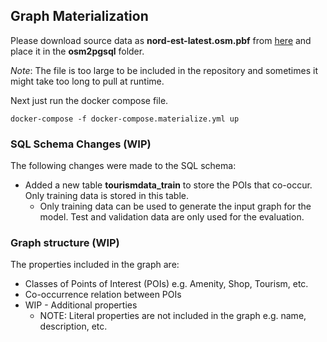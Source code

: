 ## Graph Materialization

Please download source data as **nord-est-latest.osm.pbf** from [here](https://download.geofabrik.de/europe/italy/nord-est.html)
and place it in the **osm2pgsql** folder.

*Note*: The file is too large to be included in the repository and sometimes it might take too long to pull at runtime.

Next just run the docker compose file.

```
docker-compose -f docker-compose.materialize.yml up
```

### SQL Schema Changes (WIP)
The following changes were made to the SQL schema:
- Added a new table **tourismdata_train** to store the POIs that co-occur. Only training data is stored in this table.
    - Only training data can be used to generate the input graph for the model. Test and validation data are only used for the evaluation.

### Graph structure (WIP)
The properties included in the graph are:
- Classes of Points of Interest (POIs) e.g. Amenity, Shop, Tourism, etc.
- Co-occurrence relation between POIs
- WIP - Additional properties
  - NOTE: Literal properties are not included in the graph e.g. name, description, etc.